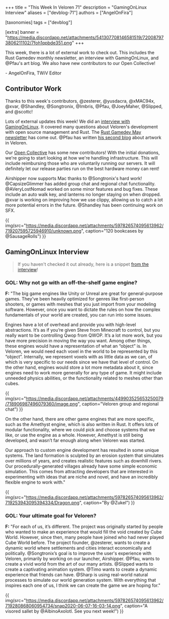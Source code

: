 +++
title = "This Week In Veloren 71"
description = "GamingOnLinux Interview"
aliases = ["devblog-71"]
authors = ["AngelOnFira"]

[taxonomies]
tags = ["devblog"]

[extra]
banner = "https://media.discordapp.net/attachments/541307708146581519/720087973806211102/7foh1qpbde351.png"
+++

This week, there is a lot of external work to check out. This includes the Rust
Gamedev monthly newsletter, an interview with GamingOnLinux, and @Pfau's art
blog. We also have new contributors to our Open Collective!

\- AngelOnFira, TWiV Editor

## Contributor Work

Thanks to this week's contributors, @zesterer, @yusdacra, @xMAC94x, @xvar,
@Shandley, @Songtronix, @Imbris, @Pfau, @JoeyMaher, @Slipped, and @scottc!

Lots of external updates this week! We did an [interview with
GamingOnLinux](https://www.gamingonlinux.com/2020/06/interviewed-veloren-an-upcoming-foss-multiplayer-voxel-rpg).
It covered many questions about Veloren's development with open source
management and Rust. The [Rust Gamedev May
newsletter](https://rust-gamedev.github.io/posts/newsletter-010/) has come out.
@Pfau has written [his second
blog](https://www.patreon.com/posts/weekly-blog-no-2-38026771) about artwork in
Veloren.

Our [Open Collective](https://opencollective.com/veloren) has some new
contributors! With the initial donations, we're going to start looking at how
we're handling infrastructure. This will include reimbursing those who are
voluntarily running our servers. It will definitely let our release parties run
on the best hardware money can rent!

Airshipper now supports Mac thanks to @Songtronix's hard work! @CapsizeGlimmer
has added group chat and regional chat functionality. @AVeryLostNomad worked on
some minor features and bug fixes. These include an auto walk key, and lanterns
no longer staying on when dropped. @xvar is working on improving how we use
clippy, allowing us to catch a lot more potential errors in the future.
@Shandley has been continuing work on SFX.

{{
  img(src="https://media.discordapp.net/attachments/597826574095613962/719207595725946910/unknown.png",
  caption="120 bookcases by @SausageRolls")
}}

## GamingOnLinux Interview

> If you haven't checked it out already, here is a snippet [from the
> interview](https://www.gamingonlinux.com/2020/06/interviewed-veloren-an-upcoming-foss-multiplayer-voxel-rpg)!

### GOL: Why not go with an off-the-shelf game engine?

**F:** "The big game engines like Unity or Unreal are great for general-purpose
games. They’ve been heavily optimized for genres like first-person shooters, or
games with meshes that you just import from your modeling software. However,
once you want to dictate the rules on how the complex fundamentals of your world
are created, you can run into some issues.

Engines have a lot of overhead and provide you with high-level abstractions.
It’s as if you’re given Steve from Minecraft to control, but you really want to
be controlling Qwop from QWOP. It’s a lot more work, but you have more precision
in moving the way you want. Among other things, these engines would have a
representation of what an “object” is. In Veloren, we would need each voxel in
the world to be represented by this “object”. Internally, we represent voxels
with as little data as we can, of which is very specific to our needs since we
have that level of control. On the other hand, engines would store a lot more
metadata about it, since engines need to work more generally for any type of
game. It might include unneeded physics abilities, or the functionality related
to meshes other than cubes.

{{
  img(src="https://media.discordapp.net/attachments/449903525653250079/718906987496079360/image.png",
  caption="Veloren group and regional chat")
}}

On the other hand, there are other game engines that are more specific, such as
the Amethyst engine, which is also written in Rust. It offers lots of modular
functionality, where we could pick and choose systems that we like, or use the
engine as a whole. However, Amethyst is still being developed, and wasn’t far
enough along when Veloren was started.

Our approach to custom engine development has resulted in some unique systems.
The land formation is sculpted by an erosion system that simulates over millions
of years, and creates realistic features such as downhill rivers. Our
procedurally-generated villages already have some simple economic simulation.
This comes from attracting developers that are interested in experimenting with
ideas that are niche and novel, and have an incredibly flexible engine to work
with."

{{
  img(src="https://media.discordapp.net/attachments/597826574095613962/719253943095394334/Dragon.png",
  caption="By @Zukel")
}}

### GOL: Your ultimate goal for Veloren?

**F:** "For each of us, it’s different. The project was originally started by people
who wanted to make an experience that would fill the void created by Cube World.
However, since then, many people have joined who had never played Cube World
before. The project founder, @zesterer, wants to create a dynamic world where
settlements and cities interact economically and politically. @Songtronix’s goal
is to improve the user's experience with Veloren, primarily by working on our
launcher, Airshipper. @Pfau, wants to create a vivid world from the art of our
many artists. @Slipped wants to create a captivating animation system. @Timo
wants to create a dynamic experience that friends can have. @Sharp is using
real-world natural processes to simulate our world generation system. With
everything that inspires each one of us, I think we can create the game we are
hoping for."

{{
  img(src="https://media.discordapp.net/attachments/597826574095613962/719280868060954734/snap2020-06-07-16-03-14.png",
  caption="A visored sallet by @AlbinoAxolotl. See you next week!")
}}
